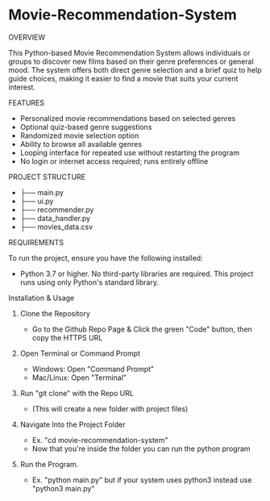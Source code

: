 # Movie-Recommendation-System

OVERVIEW

This Python-based Movie Recommendation System allows individuals or groups to discover new films based on their genre preferences or general mood. The system offers both direct genre selection and a brief quiz to help guide choices, making it easier to find a movie that suits your current interest.

FEATURES

- Personalized movie recommendations based on selected genres
- Optional quiz-based genre suggestions
- Randomized movie selection option
- Ability to browse all available genres
- Looping interface for repeated use without restarting the program
- No login or internet access required; runs entirely offline

PROJECT STRUCTURE

- ├── main.py                                                
- ├── ui.py                                                 
- ├── recommender.py                                          
- ├── data_handler.py                                      
- ├── movies_data.csv                                        

REQUIREMENTS

To run the project, ensure you have the following installed:
- Python 3.7 or higher.
No third-party libraries are required. This project runs using only Python's standard library.


Installation & Usage 

1. Clone the Repository
   - Go to the Github Repo Page & Click the green "Code" button, then copy the HTTPS URL

2. Open Terminal or Command Prompt
   - Windows: Open "Command Prompt"
   - Mac/Linux: Open "Terminal"

3. Run "git clone" with the Repo URL
   - (This will create a new folder with project files)

4. Navigate Into the Project Folder
   - Ex. "cd movie-recommendation-system"
   - Now that you're inside the folder you can run the python program

5. Run the Program.
   - Ex. "python main.py" but if your system uses python3 instead use "python3 main.py"
